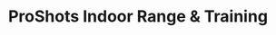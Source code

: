 ---
title: "ProShots Indoor Range & Training"
url: /rural-hall/proshots-indoor-range-und-training/
shop: Waffen
---